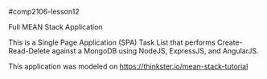 #comp2106-lesson12

Full MEAN Stack Application

This is a Single Page Application (SPA) Task List that performs Create-Read-Delete against a MongoDB using NodeJS, ExpressJS, and AngularJS.

This application was modeled on https://thinkster.io/mean-stack-tutorial